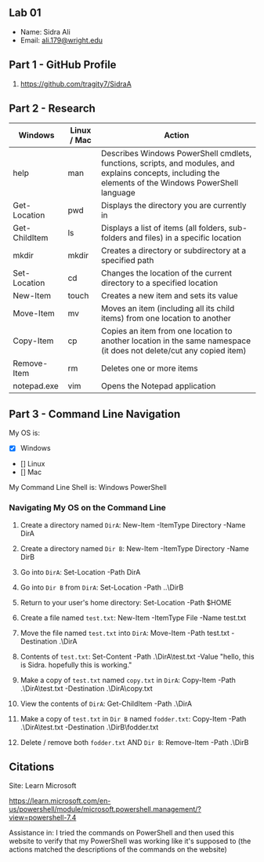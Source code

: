 ## Lab 01

- Name: Sidra Ali
- Email: ali.179@wright.edu

## Part 1 - GitHub Profile

1. https://github.com/tragity7/SidraA

## Part 2 - Research

| Windows | Linux / Mac | Action |
| ---     | ---         | ---    |
| help    | man         |    Describes Windows PowerShell cmdlets, functions, scripts, and modules, and explains concepts, including the elements of the Windows PowerShell language     |
| Get-Location | pwd    |  Displays the directory you are currently in      |
| Get-ChildItem | ls    |    Displays a list of items (all folders, sub-folders and files) in a specific location    |
| mkdir   | mkdir       |   Creates a directory or subdirectory at a specified path     |
| Set-Location | cd     |   Changes the location of the current directory to a specified location     |
| New-Item | touch      |  Creates a new item and sets its value      |
| Move-Item | mv        |  Moves an item (including all its child items) from one location to another      |
| Copy-Item | cp        |  Copies an item from one location to another location in the same namespace  (it does not delete/cut any copied item)  |
| Remove-Item | rm      |  Deletes one or more items      |
| notepad.exe | vim     |  Opens the Notepad application      |

## Part 3 - Command Line Navigation

My OS is:
- [x] Windows
- [] Linux
- [] Mac

My Command Line Shell is: Windows PowerShell

### Navigating My OS on the Command Line

1. Create a directory named `DirA`: 
New-Item -ItemType Directory -Name DirA

2. Create a directory named `Dir B`: 
New-Item -ItemType Directory -Name DirB

3. Go into `DirA`:
Set-Location -Path DirA

4. Go into `Dir B` from `DirA`:
Set-Location -Path ..\DirB

5. Return to your user's home directory:
Set-Location -Path $HOME

6. Create a file named `test.txt`:
New-Item -ItemType File -Name test.txt

7. Move the file named `test.txt` into `DirA`:
Move-Item -Path test.txt -Destination .\DirA

8. Contents of `test.txt`:
Set-Content -Path .\DirA\test.txt -Value "hello, this is Sidra. hopefully this is working."

9. Make a copy of `test.txt` named `copy.txt` in `DirA`:
Copy-Item -Path .\DirA\test.txt -Destination .\DirA\copy.txt

10. View the contents of `DirA`: 
Get-ChildItem -Path .\DirA

11. Make a copy of `test.txt` in `Dir B` named `fodder.txt`:
Copy-Item -Path .\DirA\test.txt -Destination .\DirB\fodder.txt

12. Delete / remove both `fodder.txt` AND `Dir B`:
Remove-Item -Path .\DirB

## Citations

Site: Learn Microsoft

https://learn.microsoft.com/en-us/powershell/module/microsoft.powershell.management/?view=powershell-7.4

Assistance in: I tried the commands on PowerShell and then used this website to verify that my PowerShell was working like it's supposed to (the actions matched the descriptions of the commands on the website)


